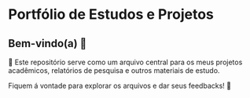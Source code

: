# Portfólio de Estudos e Projetos

## Bem-vindo(a) 👋
🌻 Este repositório serve como um arquivo central para os meus projetos acadêmicos, relatórios de pesquisa e outros materiais de estudo.

Fiquem á vontade para explorar os arquivos e dar seus feedbacks! 🤝
